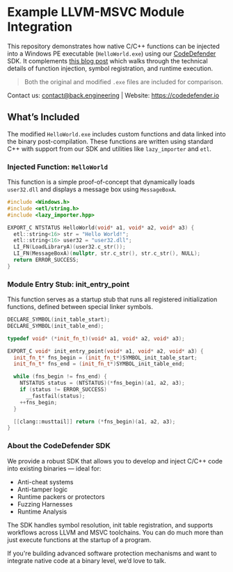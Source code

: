 # Example LLVM-MSVC Module Integration

This repository demonstrates how native C/C++ functions can be injected into a Windows PE executable (`HelloWorld.exe`) using our [CodeDefender](https://codedefender.io) SDK. It complements [this blog post](#) which walks through the technical details of function injection, symbol registration, and runtime execution.

> Both the original and modified `.exe` files are included for comparison.

Contact us: contact@back.engineering |
Website: https://codedefender.io

## What’s Included

The modified `HelloWorld.exe` includes custom functions and data linked into the binary post-compilation. These functions are written using standard C++ with support from our SDK and utilities like `lazy_importer` and `etl`.

### Injected Function: `HelloWorld`

This function is a simple proof-of-concept that dynamically loads `user32.dll` and displays a message box using `MessageBoxA`.

```cpp
#include <Windows.h>
#include <etl/string.h>
#include <lazy_importer.hpp>

EXPORT_C NTSTATUS HelloWorld(void* a1, void* a2, void* a3) {
  etl::string<16> str = "Hello World!";
  etl::string<16> user32 = "user32.dll";
  LI_FN(LoadLibraryA)(user32.c_str());
  LI_FN(MessageBoxA)(nullptr, str.c_str(), str.c_str(), NULL);
  return ERROR_SUCCESS;
}
```

### Module Entry Stub: init_entry_point

This function serves as a startup stub that runs all registered initialization functions, defined between special linker symbols.

```cpp
DECLARE_SYMBOL(init_table_start);
DECLARE_SYMBOL(init_table_end);

typedef void* (*init_fn_t)(void* a1, void* a2, void* a3);

EXPORT_C void* init_entry_point(void* a1, void* a2, void* a3) {
  init_fn_t* fns_begin = (init_fn_t*)SYMBOL_init_table_start;
  init_fn_t* fns_end = (init_fn_t*)SYMBOL_init_table_end;

  while (fns_begin != fns_end) {
    NTSTATUS status = (NTSTATUS)(*fns_begin)(a1, a2, a3);
    if (status != ERROR_SUCCESS)
      __fastfail(status);
    ++fns_begin;
  }

  [[clang::musttail]] return (*fns_begin)(a1, a2, a3);
}
```

### About the CodeDefender SDK

We provide a robust SDK that allows you to develop and inject C/C++ code into existing binaries — ideal for:

- Anti-cheat systems
- Anti-tamper logic
- Runtime packers or protectors
- Fuzzing Harnesses
- Runtime Analysis

The SDK handles symbol resolution, init table registration, and supports workflows across LLVM and MSVC toolchains. You can do much more than just execute functions at the startup of a program.

If you're building advanced software protection mechanisms and want to integrate native code at a binary level, we’d love to talk.